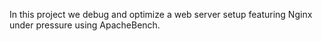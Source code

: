 In this project we debug and optimize a web server setup featuring Nginx under pressure using ApacheBench.
